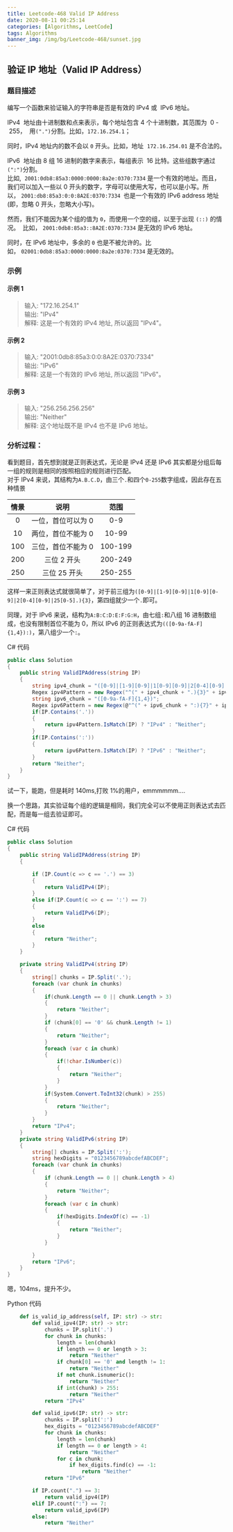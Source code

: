 ```yaml
---
title: Leetcode-468 Valid IP Address
date: 2020-08-11 00:25:14
categories: [Algorithms, LeetCode]
tags: Algorithms
banner_img: /img/bg/Leetcode-468/sunset.jpg
---
```


## 验证 IP 地址（Valid IP Address）

### 题目描述

编写一个函数来验证输入的字符串是否是有效的 IPv4 或  IPv6 地址。

IPv4  地址由十进制数和点来表示，每个地址包含 4 个十进制数，其范围为  0 - 255，  用`(".")`分割。比如，`172.16.254.1`；

同时，IPv4 地址内的数不会以 `0` 开头。比如，地址  `172.16.254.01` 是不合法的。

IPv6  地址由 8 组 16 进制的数字来表示，每组表示  16 比特。这些组数字通过 `(":")`分割。  
比如,  `2001:0db8:85a3:0000:0000:8a2e:0370:7334` 是一个有效的地址。而且，我们可以加入一些以 0 开头的数字，字母可以使用大写，也可以是小写。所以， `2001:db8:85a3:0:0:8A2E:0370:7334 `也是一个有效的 IPv6 address 地址 (即，忽略 0 开头，忽略大小写)。

然而，我们不能因为某个组的值为 `0`，而使用一个空的组，以至于出现 `(::)` 的情况。  比如， `2001:0db8:85a3::8A2E:0370:7334` 是无效的 IPv6 地址。

同时，在 IPv6 地址中，多余的 `0` 也是不被允许的。比如， `02001:0db8:85a3:0000:0000:8a2e:0370:7334` 是无效的。

### 示例

#### 示例 1

> 输入: "172.16.254.1"  
> 输出: "IPv4"  
> 解释: 这是一个有效的 IPv4 地址, 所以返回 "IPv4"。

#### 示例 2

> 输入: "2001:0db8:85a3:0:0:8A2E:0370:7334"  
> 输出: "IPv6"  
> 解释: 这是一个有效的 IPv6 地址, 所以返回 "IPv6"。

#### 示例 3

> 输入: "256.256.256.256"  
> 输出: "Neither"  
> 解释: 这个地址既不是 IPv4 也不是 IPv6 地址。

### 分析过程：

看到题目，首先想到就是正则表达式，无论是 IPv4 还是 IPv6 其实都是分组后每一组的规则是相同的按照相应的规则进行匹配。  
对于 IPv4 来说，其结构为`A.B.C.D`，由三个`.`和四个`0-255`数字组成，因此存在五种情景

| 情景  |        说明        |  范围   |
| :---: | :----------------: | :-----: |
|   0   | 一位，首位可以为 0 |   0-9   |
|  10   | 两位，首位不能为 0 |  10-99  |
|  100  | 三位，首位不能为 0 | 100-199 |
|  200  |    三位 2 开头     | 200-249 |
|  250  |    三位 25 开头    | 250-255 |

这样一来正则表达式就很简单了，对于前三组为`([0-9]|[1-9][0-9]|1[0-9][0-9]|2[0-4][0-9]|25[0-5].){3}`，第四组就少一个`.`即可。

同理，对于 IPv6 来说，结构为`A:B:C:D:E:F:G:H`，由七组`:`和八组 16 进制数组成，也没有限制首位不能为 0，所以 IPv6 的正则表达式为`(([0-9a-fA-F]{1,4}):)`，第八组少一个`:`。

C# 代码

```csharp
public class Solution
{
    public string ValidIPAddress(string IP)
    {
        string ipv4_chunk = "([0-9]|[1-9][0-9]|1[0-9][0-9]|2[0-4][0-9]|25[0-5])";
        Regex ipv4Pattern = new Regex("^(" + ipv4_chunk + ".){3}" + ipv4_chunk + "$");
        string ipv6_chunk = "([0-9a-fA-F]{1,4})";
        Regex ipv6Pattern = new Regex(@"^(" + ipv6_chunk + ":){7}" + ipv6_chunk + "$");
        if(IP.Contains('.'))
        {
            return ipv4Pattern.IsMatch(IP) ? "IPv4" : "Neither";
        }
        if(IP.Contains(':'))
        {
            return ipv6Pattern.IsMatch(IP) ? "IPv6" : "Neither";
        }
        return "Neither";
    }
}
```

试一下，能跑，但是耗时 140ms,打败 1%的用户，emmmmmm....

换一个思路，其实验证每个组的逻辑是相同，我们完全可以不使用正则表达式去匹配，而是每一组去验证即可。

C# 代码

```csharp
public class Solution
{
    public string ValidIPAddress(string IP)
    {

        if (IP.Count(c => c == '.') == 3)
        {
            return ValidIPv4(IP);
        }
        else if(IP.Count(c => c == ':') == 7)
        {
            return ValidIPv6(IP);
        }
        else
        {
            return "Neither";
        }
    }

    private string ValidIPv4(string IP)
    {
        string[] chunks = IP.Split('.');
        foreach (var chunk in chunks)
        {
            if(chunk.Length == 0 || chunk.Length > 3)
            {
                return "Neither";
            }
            if (chunk[0] == '0' && chunk.Length != 1)
            {
                return "Neither";
            }
            foreach (var c in chunk)
            {
                if(!char.IsNumber(c))
                {
                    return "Neither";
                }
            }
            if(System.Convert.ToInt32(chunk) > 255)
            {
                return "Neither";
            }
        }
        return "IPv4";
    }
    private string ValidIPv6(string IP)
    {
        string[] chunks = IP.Split(':');
        string hexDigits = "0123456789abcdefABCDEF";
        foreach (var chunk in chunks)
        {
            if (chunk.Length == 0 || chunk.Length > 4)
            {
                return "Neither";
            }
            foreach (var c in chunk)
            {
                if(hexDigits.IndexOf(c) == -1)
                {
                    return "Neither";
                }
            }

        }
        return "IPv6";
    }
}
```

嗯，104ms，提升不少。

Python 代码

```python
    def is_valid_ip_address(self, IP: str) -> str:
        def valid_ipv4(IP: str) -> str:
            chunks = IP.split('.')
            for chunk in chunks:
                length = len(chunk)
                if length == 0 or length > 3:
                    return "Neither"
                if chunk[0] == '0' and length != 1:
                    return "Neither"
                if not chunk.isnumeric():
                    return "Neither"
                if int(chunk) > 255:
                    return "Neither"
            return "IPv4"

        def valid_ipv6(IP: str) -> str:
            chunks = IP.split(':')
            hex_digits = "0123456789abcdefABCDEF"
            for chunk in chunks:
                length = len(chunk)
                if length == 0 or length > 4:
                    return "Neither"
                for c in chunk:
                    if hex_digits.find(c) == -1:
                        return "Neither"
            return "IPv6"

        if IP.count(".") == 3:
            return valid_ipv4(IP)
        elif IP.count(":") == 7:
            return valid_ipv6(IP)
        else:
            return "Neither"
```
